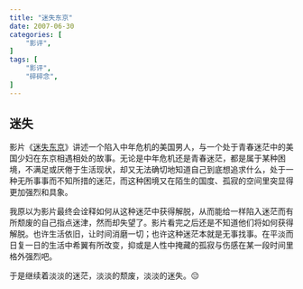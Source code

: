 ```yaml
---
title: "迷失东京"
date: 2007-06-30
categories: [
    "影评",
]
tags: [
    "影评",
    "碎碎念",
]
---
```


## 迷失

影片《[迷失东京](http://movie.douban.com/subject/1291835/)》讲述一个陷入中年危机的美国男人，与一个处于青春迷茫中的美国少妇在东京相遇相处的故事。无论是中年危机还是青春迷茫，都是属于某种困境，不满足或厌倦于生活现状，却又无法确切地知道自己到底想追求什么，处于一种无所事事而不知所措的迷茫，而这种困境又在陌生的国度、孤寂的空间里突显得更加强烈和具象。

我原以为影片最终会诠释如何从这种迷茫中获得解脱，从而能给一样陷入迷茫而有所颓废的自己指点迷津，然而却失望了。影片看完之后还是不知道他们将如何获得解脱。也许生活依旧，让时间消磨一切；也许这种迷茫本就是无事找事。在平淡而日复一日的生活中希翼有所改变，抑或是人性中掩藏的孤寂与伤感在某一段时间里格外强烈吧。

于是继续着淡淡的迷茫，淡淡的颓废，淡淡的迷失。:pensive:
